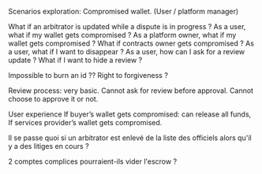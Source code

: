 Scenarios exploration:
Compromised wallet. (User / platform manager)

What if an arbitrator is updated while a dispute is in progress ?
As a user, what if my wallet gets compromised ?
As a platform owner, what if my wallet gets compromised ?
What if contracts owner gets compromised ?
As a user, what if I want to disappear ?
As a user, how can I ask for a review update ?
What if I want to hide a review ?


Impossible to burn an id ??
Right to forgiveness ?

Review process: very basic. Cannot ask for review before approval.
Cannot choose to approve it or not.

User experience
If buyer’s wallet gets compromised: can release all funds, 
If services provider’s wallet gets compromised.



 Il se passe quoi si un arbitrator est enlevé de la liste des officiels alors qu'il y a des litiges en cours ?

 2 comptes complices pourraient-ils vider l'escrow ?